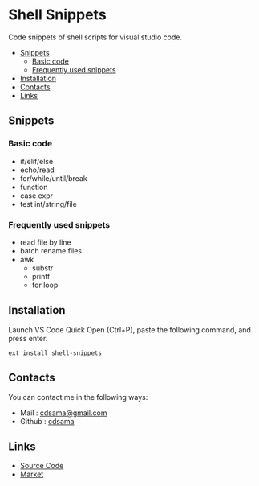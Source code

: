 # Shell Snippets

Code snippets of shell scripts for visual studio code.
<!-- TOC depthFrom:2 -->

- [Snippets](#snippets)
	- [Basic code](#basic-code)
	- [Frequently used snippets](#frequently-used-snippets)
- [Installation](#installation)
- [Contacts](#contacts)
- [Links](#links)

<!-- /TOC -->

## Snippets

### Basic code
* if/elif/else
* echo/read
* for/while/until/break
* function
* case expr
* test int/string/file

### Frequently used snippets
* read file by line
* batch rename files
* awk 
    - substr
	- printf
	- for loop

## Installation
Launch VS Code Quick Open (Ctrl+P), paste the following command, and press enter.
```
ext install shell-snippets
```

## Contacts
You can contact me in the following ways: 
- Mail : [cdsama@gmail.com](mailto:cdsama@gmail.com)
- Github : [cdsama](https://github.com/cdsama)

## Links
- [Source Code](https://github.com/cdsama/shell-snippets)
- [Market](https://marketplace.visualstudio.com/items?itemName=cdsama.shell-snippets)
